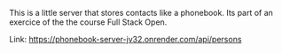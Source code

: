 This is a little server that stores contacts like a phonebook. Its part of an exercice of the the course Full Stack Open.

Link: https://phonebook-server-jv32.onrender.com/api/persons
